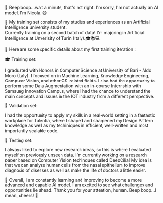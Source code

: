 🤖 Beep boop...wait a minute, that's not right. I'm sorry, I'm not actually an AI model. I'm Nicola. 😄

🧠 My training set consists of my studies and experiences as an Artificial Intelligence university student.   
Currently training on a second batch of data! I'm majoring in Artificial Intelligence at Unverisity of Turin (Italy).🎓📚💻

🤖 Here are some specific details about my first training iteration :

🎓 Training set:

I graduated with Honors in Computer Science at University of Bari - Aldo Moro (Italy).
I focused on in Machine Learning, Knowledge Engineering, Computer Vision, and other CS-related fields. I also had the opportunity to perform some Data Augmentation with an in-course Internship with Samsung Innovation Campus, where I had the chance to understand the main concepts and issues in the IOT industry from a different perspective. 

📝 Validation set:  

I had the opportunity to apply my skills in a real-world setting in a fantastic workplace for Talentia, where I shaped and sharpened my Design Pattern knowledge as well as my techiniques in efficient, well-written and most importantly scalable code.

🏢 Testing set:  

I always liked to explore new research ideas, so this is where I evaluated myself on previously unseen data.
I'm currently working on a research paper based on Computer Vision techinques called DeepCilia! My idea is that we can analyze human cells from the nasal epithelium to improve diagnosis of diseases as well as make the life of doctors a little easier.

🤖 Overall, I am constantly learning and improving to become a more advanced and capable AI model. I am excited to see what challenges and opportunities lie ahead. Thank you for your attention, human. Beep boop...I mean, cheers! 🍻
